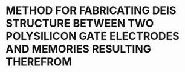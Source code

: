 # METHOD FOR FABRICATING DEIS STRUCTURE BETWEEN TWO POLYSILICON GATE ELECTRODES AND MEMORIES RESULTING THEREFROM